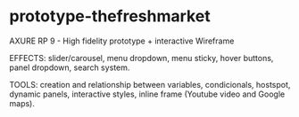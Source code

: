# prototype-thefreshmarket
AXURE RP 9 - High fidelity prototype + interactive Wireframe

EFFECTS:
slider/carousel,
menu dropdown,
menu sticky,
hover buttons,
panel dropdown,
search system.

TOOLS:
creation and relationship between variables,
condicionals,
hostspot,
dynamic panels,
interactive styles,
inline frame (Youtube video and Google maps).
